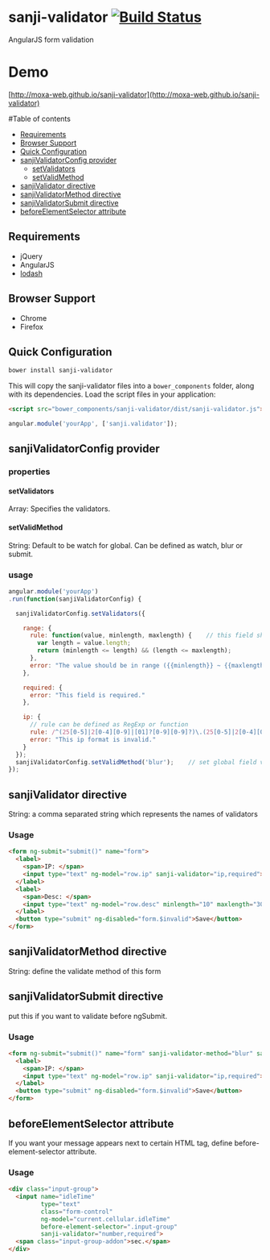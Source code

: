 # sanji-validator [![Build Status](https://travis-ci.org/kmsheng/sanji-validator.svg?branch=master)](https://travis-ci.org/kmsheng/sanji-validator)

AngularJS form validation

# Demo
[http://moxa-web.github.io/sanji-validator](http://moxa-web.github.io/sanji-validator)

#Table of contents

- [Requirements](#requirements)
- [Browser Support](#browser-support)
- [Quick Configuration](#quick-configuration)
- [sanjiValidatorConfig provider](#sanjivalidatorconfig-provider)
  - [setValidators](#setvalidators)
  - [setValidMethod](#setvalidmethod)
- [sanjiValidator directive](#sanjivalidator-directive)
- [sanjiValidatorMethod directive](#sanjivalidatormethod-directive)
- [sanjiValidatorSubmit directive](#sanjivalidatorsubmit-directive)
- [beforeElementSelector attribute](#beforeelementselector-attribute)


## Requirements

- jQuery
- AngularJS
- [lodash](https://github.com/lodash/lodash)


## Browser Support

* Chrome
* Firefox 

## Quick Configuration
```sh
bower install sanji-validator
```

This will copy the sanji-validator files into a `bower_components` folder, along with its dependencies. Load the script files in your application:

```html
<script src="bower_components/sanji-validator/dist/sanji-validator.js"></script>
```

```javascript
angular.module('yourApp', ['sanji.validator']);
```

## sanjiValidatorConfig provider

### properties

#### setValidators
Array: Specifies the validators.

#### setValidMethod
String: Default to be watch for global. Can be defined as watch, blur or submit.

### usage
```javascript
angular.module('yourApp')
.run(function(sanjiValidatorConfig) {

  sanjiValidatorConfig.setValidators({

    range: {
      rule: function(value, minlength, maxlength) {    // this field shoud have minlength and maxlength HTML attribute
        var length = value.length;
        return (minlength <= length) && (length <= maxlength);
      },
      error: "The value should be in range ({{minlength}} ~ {{maxlength}})"
    },

    required: {
      error: "This field is required."
    },

    ip: {
      // rule can be defined as RegExp or function
      rule: /^(25[0-5]|2[0-4][0-9]|[01]?[0-9][0-9]?)\.(25[0-5]|2[0-4][0-9]|[01]?[0-9][0-9]?)\.(25[0-5]|2[0-4][0-9]|[01]?[0-9][0-9]?)\.(25[0-5]|2[0-4][0-9]|[01]?[0-9][0-9]?)$/,
      error: "This ip format is invalid."
    }
  });
  sanjiValidatorConfig.setValidMethod('blur');    // set global field validate method
});
```


## sanjiValidator directive
String: a comma separated string which represents the names of validators

### Usage

```html
<form ng-submit="submit()" name="form">
  <label>
    <span>IP: </span>
    <input type="text" ng-model="row.ip" sanji-validator="ip,required">
  </label>
  <label>
    <span>Desc: </span>
    <input type="text" ng-model="row.desc" minlength="10" maxlength="30" sanji-validator="range,required">
  </label>
  <button type="submit" ng-disabled="form.$invalid">Save</button>
</form>
```
## sanjiValidatorMethod directive
String: define the validate method of this form

## sanjiValidatorSubmit directive
put this if you want to validate before ngSubmit.

### Usage
```html
<form ng-submit="submit()" name="form" sanji-validator-method="blur" sanji-validator-submit>
  <label>
    <span>IP: </span>
    <input type="text" ng-model="row.ip" sanji-validator="ip,required">
  </label>
  <button type="submit" ng-disabled="form.$invalid">Save</button>
</form>
```
## beforeElementSelector attribute
If you want your message appears next to certain HTML tag, define before-element-selector attribute.

### Usage
```html
<div class="input-group">
  <input name="idleTime" 
         type="text"
         class="form-control"
         ng-model="current.cellular.idleTime"
         before-element-selector=".input-group"
         sanji-validator="number,required">
  <span class="input-group-addon">sec.</span>
</div>
```
